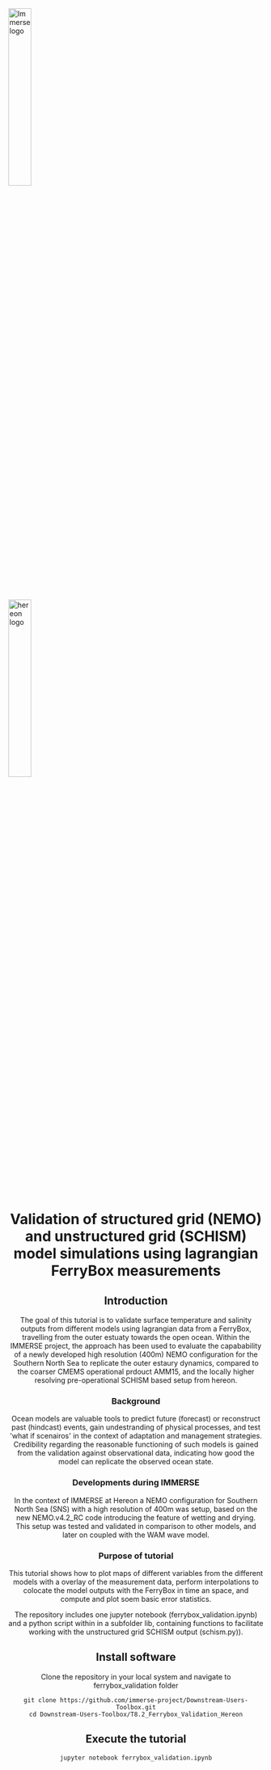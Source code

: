 [comment]: #![](https://immerse-ocean.eu/img/headers/immerse-header-logo.png) 

<div class="row">
  <div class="column">
   <img src="https://immerse-ocean.eu/img/headers/immerse-header-logo.png"
     alt="Immerse logo"
     style="width:30%" />
  </div>
  <div class="column">
    <img src="https://www.hereon.de/cms60/res/assets/logos/hereon_logo.svg"
     alt="hereon logo"
     style="width:30%" />
   </div>
</div>

<center><h1> Validation of structured grid (NEMO) and unstructured grid (SCHISM) model simulations using lagrangian FerryBox measurements
  
  
## Introduction
The goal of this tutorial is to validate surface temperature and salinity outputs from different models using lagrangian data from a FerryBox, travelling from the outer estuaty towards the open ocean. Within the IMMERSE project, the approach has been used to evaluate the capabability of a newly developed high resolution (400m) NEMO configuration for the Southern North Sea to replicate the outer estaury dynamics,
compared to the coarser CMEMS operational prdouct AMM15, and the locally higher resolving pre-operational SCHISM based setup from hereon.
  
### Background
Ocean models are valuable tools to predict future (forecast) or reconstruct past (hindcast) events, gain undestranding of physical processes, and test 'what if scenairos' in the context of adaptation and management strategies. Credibility regarding the reasonable functioning of such models is gained from the validation against observational data, indicating how good the model can replicate the observed ocean state.
  
  
### Developments during IMMERSE
In the context of IMMERSE at Hereon a NEMO configuration for Southern North Sea (SNS) with a high resolution of 400m was setup, based on the new NEMO.v4.2_RC code introducing the feature of wetting and drying. 
This setup was tested and validated in comparison to other models, and later on coupled with the WAM wave model.
  
### Purpose of tutorial
This tutorial shows how to plot maps of different variables from the different models with a overlay of the measurement data, perform interpolations to colocate the model outputs with the FerryBox in time an space, and compute and plot soem basic error statistics.

The repository includes one jupyter notebook (ferrybox_validation.ipynb) and a python script within in a subfolder lib, containing functions to facilitate working with the unstructured grid SCHISM output (schism.py)).

## Install software
Clone the repository in your local system and navigate to ferrybox_validation folder

```
git clone https://github.com/immerse-project/Downstream-Users-Toolbox.git
cd Downstream-Users-Toolbox/T8.2_Ferrybox_Validation_Hereon
```

## Execute the tutorial

```
jupyter notebook ferrybox_validation.ipynb
```



